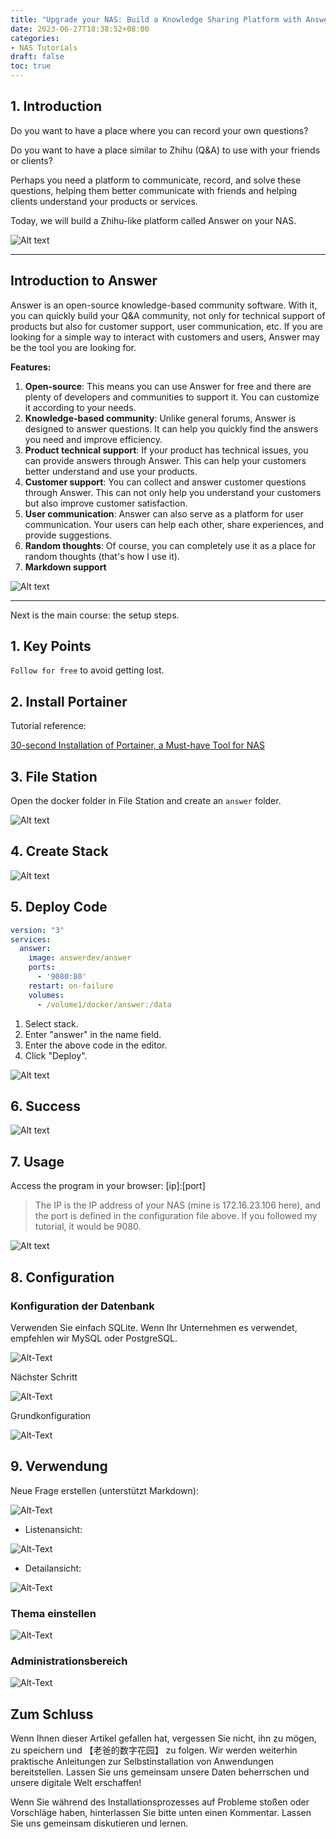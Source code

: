 ```yaml
---
title: "Upgrade your NAS: Build a Knowledge Sharing Platform with Answer for the Best Customer Experience"
date: 2023-06-27T18:38:52+08:00
categories:
- NAS Tutorials
draft: false
toc: true
---
```


## 1. Introduction

Do you want to have a place where you can record your own questions?

Do you want to have a place similar to Zhihu (Q&A) to use with your friends or clients?

Perhaps you need a platform to communicate, record, and solve these questions, helping them better communicate with friends and helping clients understand your products or services.

Today, we will build a Zhihu-like platform called Answer on your NAS.

![Alt text](https://noted.lol/content/images/2023/01/answer-self-hosted-screenshots.png "Pic")

---

## Introduction to Answer

Answer is an open-source knowledge-based community software. With it, you can quickly build your Q&A community, not only for technical support of products but also for customer support, user communication, etc. If you are looking for a simple way to interact with customers and users, Answer may be the tool you are looking for.

**Features:**

1. **Open-source**: This means you can use Answer for free and there are plenty of developers and communities to support it. You can customize it according to your needs.
2. **Knowledge-based community**: Unlike general forums, Answer is designed to answer questions. It can help you quickly find the answers you need and improve efficiency.
3. **Product technical support**: If your product has technical issues, you can provide answers through Answer. This can help your customers better understand and use your products.
4. **Customer support**: You can collect and answer customer questions through Answer. This can not only help you understand your customers but also improve customer satisfaction.
5. **User communication**: Answer can also serve as a platform for user communication. Your users can help each other, share experiences, and provide suggestions.
6. **Random thoughts**: Of course, you can completely use it as a place for random thoughts (that's how I use it).
7. **Markdown support**

![Alt text](https://img-nasdaddy.liuxingoo.cn/img/202306161511879.png "Pic")

---

Next is the main course: the setup steps.

## 1. Key Points

`Follow for free` to avoid getting lost.

## 2. Install Portainer

Tutorial reference:

[30-second Installation of Portainer, a Must-have Tool for NAS](/how-to-install-portainer-in-nas/)

## 3. File Station

Open the docker folder in File Station and create an `answer` folder.

![Alt text](https://img-nasdaddy.liuxingoo.cn/img/202306161511165.png "Pic")

## 4. Create Stack

![Alt text](https://img-nasdaddy.liuxingoo.cn/img/202306061552130.png "Pic")

## 5. Deploy Code

```yaml
version: "3"
services:
  answer:
    image: answerdev/answer
    ports:
      - '9080:80'
    restart: on-failure
    volumes:
      - /volume1/docker/answer:/data
```

1. Select stack.
2. Enter "answer" in the name field.
3. Enter the above code in the editor.
4. Click "Deploy".

![Alt text](https://img-nasdaddy.liuxingoo.cn/img/202306161511349.png "Pic")

## 6. Success

![Alt text](https://img-nasdaddy.liuxingoo.cn/img/202306061556495.png "Pic")

## 7. Usage

Access the program in your browser: [ip]:[port]

> The IP is the IP address of your NAS (mine is 172.16.23.106 here), and the port is defined in the configuration file above. If you followed my tutorial, it would be 9080.

![Alt text](https://img-nasdaddy.liuxingoo.cn/img/202306161512990.png "Pic")

## 8. Configuration

### Konfiguration der Datenbank

Verwenden Sie einfach SQLite. Wenn Ihr Unternehmen es verwendet, empfehlen wir MySQL oder PostgreSQL.

![Alt-Text](https://img-nasdaddy.liuxingoo.cn/202306301702433.png "Bild")

Nächster Schritt

![Alt-Text](https://img-nasdaddy.liuxingoo.cn/img/202306161513642.png "Bild")

Grundkonfiguration

![Alt-Text](https://img-nasdaddy.liuxingoo.cn/img/202306161515259.png "Bild")

## 9. Verwendung

Neue Frage erstellen (unterstützt Markdown):

![Alt-Text](https://img-nasdaddy.liuxingoo.cn/img/202306161516244.png "Bild")

- Listenansicht:

![Alt-Text](https://img-nasdaddy.liuxingoo.cn/img/202306161516186.png "Bild")

- Detailansicht:

![Alt-Text](https://img-nasdaddy.liuxingoo.cn/img/202306161516294.png "Bild")

### Thema einstellen

![Alt-Text](https://img-nasdaddy.liuxingoo.cn/img/202306161518887.png "Bild")

### Administrationsbereich

![Alt-Text](https://img-nasdaddy.liuxingoo.cn/img/202306161518719.png "Bild")

## Zum Schluss

Wenn Ihnen dieser Artikel gefallen hat, vergessen Sie nicht, ihn zu mögen, zu speichern und 【老爸的数字花园】 zu folgen. Wir werden weiterhin praktische Anleitungen zur Selbstinstallation von Anwendungen bereitstellen. Lassen Sie uns gemeinsam unsere Daten beherrschen und unsere digitale Welt erschaffen!

Wenn Sie während des Installationsprozesses auf Probleme stoßen oder Vorschläge haben, hinterlassen Sie bitte unten einen Kommentar. Lassen Sie uns gemeinsam diskutieren und lernen.